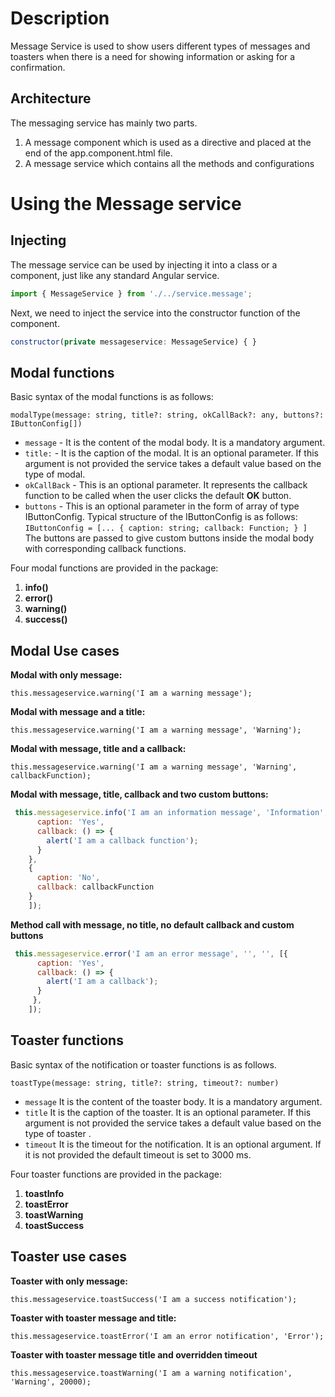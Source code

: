# Description

Message Service is used to show users different types of messages and toasters when there is  a need for showing information or asking for a confirmation.

## Architecture

The messaging service has mainly two parts.
1. A message component which is used as a directive and placed  at the end of the app.component.html file. 
2. A message service which contains all the methods and configurations 

# Using the Message service


## Injecting

The message  service can be used by injecting it into a class or a component, just like any standard Angular service.
```javascript
import { MessageService } from './../service.message';
```
Next, we need to inject the service into the constructor function of the component.

```javascript
constructor(private messageservice: MessageService) { }
```

## Modal functions

Basic syntax of the modal functions is as follows:

`modalType(message: string, title?: string, okCallBack?: any, buttons?: IButtonConfig[])`

- ```message``` - It is the content of the modal body. It is a mandatory argument.
- ```title:``` - It is the caption of the modal. It is an optional parameter. If this argument is not provided the service takes a default value based on the type of modal.
- ```okCallBack``` - This is an optional parameter. It represents the callback function to be called when the user clicks the default **OK** button. 
- ```buttons``` - This is an optional parameter in the form of  array of type IButtonConfig. Typical structure of the IButtonConfig is as follows:
`IButtonConfig = [...
 {
    caption: string;
    callback: Function;
}
]
`
The buttons are passed to give custom buttons inside the modal body with corresponding callback functions. 

Four modal functions are provided in the package:
1. **info()**
2. **error()**
3. **warning()**
4. **success()**


## Modal Use cases
**Modal with only message:**

`this.messageservice.warning('I am a warning message');`


**Modal with message and a title:**

`this.messageservice.warning('I am a warning message', 'Warning');`

**Modal with message, title and a callback:**

`this.messageservice.warning('I am a warning message', 'Warning', callbackFunction);`

**Modal with message, title, callback and two custom buttons:**

```javascript
 this.messageservice.info('I am an information message', 'Information', '', [{
      caption: 'Yes',
      callback: () => {
        alert('I am a callback function');
      }
    },
    {
      caption: 'No',
      callback: callbackFunction
    }
    ]);
```
**Method call with message, no title, no default callback and custom buttons**

```javascript
 this.messageservice.error('I am an error message', '', '', [{
      caption: 'Yes',
      callback: () => {
        alert('I am a callback');
      }
     },
    ]);
```

## Toaster functions

Basic syntax of the notification or toaster functions is as follows.

`toastType(message: string, title?: string, timeout?: number)`

- ```message```  It is the content of the toaster body. It is a mandatory argument.
- ```title``` It is the caption of the toaster. It is an optional parameter. If this argument is not provided the service takes a default value based on the type of toaster .
- ```timeout```  It is the timeout for the notification. It is an optional argument. If it is not provided the default timeout is set to 3000 ms.

Four toaster functions are provided in the package:
1. **toastInfo**
2. **toastError**
3. **toastWarning**
4. **toastSuccess**

## Toaster use cases

**Toaster with only message:**

```this.messageservice.toastSuccess('I am a success notification');```

**Toaster with toaster message and title:**

```this.messageservice.toastError('I am an error notification', 'Error');```

 **Toaster with toaster message title and overridden timeout**

```this.messageservice.toastWarning('I am a warning notification', 'Warning', 20000);```
